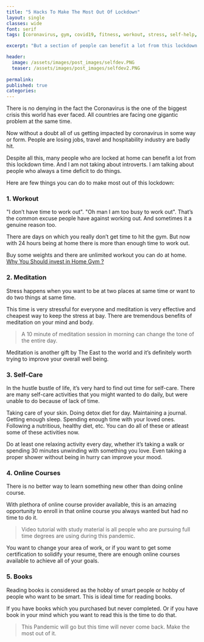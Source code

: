 ```yaml
---
title: "5 Hacks To Make The Most Out Of Lockdown"
layout: single
classes: wide
font: serif
tags: [coronavirus, gym, covid19, fitness, workout, stress, self-help, self-care]

excerpt: "But a section of people can benefit a lot from this lockdown time. And I am not taking about introverts."

header:
  image: /assets/images/post_images/selfdev.PNG
  teaser: /assets/images/post_images/selfdev2.PNG
  
permalink:
published: true
categories: 
---
```


There is no denying in the fact the Coronavirus is the one of the biggest crisis this world has ever faced. All countries are facing one gigantic problem at the same time.

Now without a doubt all of us getting impacted by coronavirus in some way or form. People are losing jobs, travel and hospitability industry are badly hit.

Despite all this, many people who are locked at home can benefit a lot from this lockdown time. And I am not taking about introverts. I am talking about people who always a time deficit to do things.


Here are few things you can do to make most out of this lockdown:

### 1. Workout ###

"I don’t have time to work out". "Oh man I am too busy to work out". That’s the common excuse people have against working out. And sometimes it a genuine reason too.

There are days on which you really don’t get time to hit the gym. But now with 24 hours being at home there is more than enough time to work out.

Buy some weights and there are unlimited workout you can do at home. [Why You Should invest in Home Gym ?](https://www.amankaushik.blog/benfits-of-home-gym/)


### 2. Meditation ###

Stress happens when you want to be at two places at same time or want to do two things at same time.

This time is very stressful for everyone and meditation is very effective and cheapest way to keep the stress at bay. There are tremendous benefits of meditation on your mind and body.

> A 10 minute of meditation session in morning can change the tone of the entire day. 

Meditation is another gift by The East to the world and it’s definitely worth trying to improve your overall well being.


### 3. Self-Care ### 

In the hustle bustle of life, it’s very hard to find out time for self-care. There are many self-care activities that you might wanted to do daily, but were unable to do because of lack of time.

Taking care of your skin. Doing detox diet for day. Maintaining a journal. Getting enough sleep. Spending enough time with your loved ones. Following a nutritious, healthy diet, etc. You can do all of these or atleast some of these activities now.

Do at least one relaxing activity every day, whether it’s taking a walk or spending 30 minutes unwinding with something you love. Even taking a proper shower without being in hurry can improve your mood. 


### 4. Online Courses ###

There is no better way to learn something new other than doing online course. 

With plethora of online course provider available, this is an amazing opportunity to enroll in that online course you always wanted but had no time to do it. 

> Video tutorial with study material is all people who are pursuing full time degrees are using during this pandemic. 

You want to change your area of work, or if you want to get some certification to solidify your resume, there are enough online courses available to achieve all of your goals. 


### 5. Books ###

Reading books is considered as the hobby of smart people or hobby of people who want to be smart. This is ideal time for reading books.

If you have books which you purchased but never completed. Or if you have book in your mind which you want to read this is the time to do that.


> This Pandemic will go but this time will never come back. Make the most out of it.



